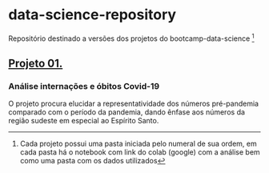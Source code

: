 # data-science-repository
Repositório destinado a versões dos projetos do bootcamp-data-science [^1]

## [Projeto 01.](https://github.com/jhonnyribeiro/data-science-repository/blob/main/01_covid_19_internacoes_obitos/01_analise_covid_internacoes_obitos_desafio.ipynb "Visulizar Projeto")
### Análise internações e óbitos Covid-19
O projeto procura elucidar a representatividade dos números pré-pandemia comparado com o período da pandemia, dando ênfase aos números da região sudeste em especial ao Espírito Santo.



	


[^1]: Cada projeto possui uma pasta iniciada pelo numeral de sua ordem, em cada pasta há o notebook com link do colab (google) com a análise bem como uma pasta com os dados utilizados
